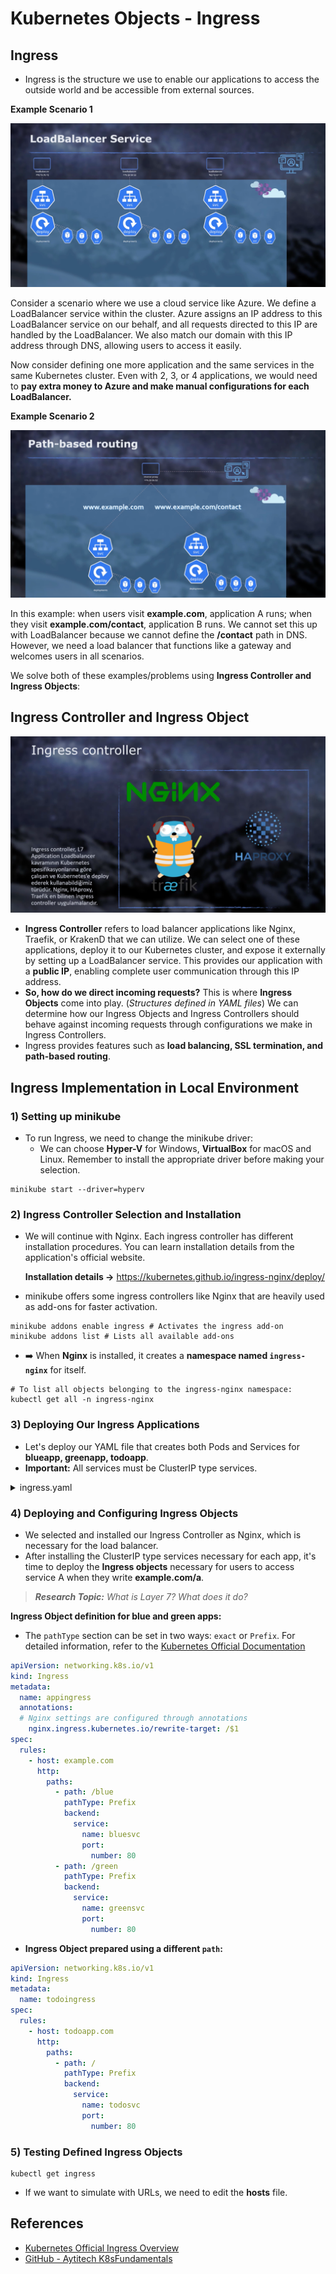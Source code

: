 # Kubernetes Objects - Ingress

## Ingress

* Ingress is the structure we use to enable our applications to access the outside world and be accessible from external sources.

**Example Scenario 1**

![](<../images/kubernetes_load_balancer.png>)

Consider a scenario where we use a cloud service like Azure. We define a LoadBalancer service within the cluster. Azure assigns an IP address to this LoadBalancer service on our behalf, and all requests directed to this IP are handled by the LoadBalancer. We also match our domain with this IP address through DNS, allowing users to access it easily.

Now consider defining one more application and the same services in the same Kubernetes cluster. Even with 2, 3, or 4 applications, we would need to **pay extra money to Azure and make manual configurations for each LoadBalancer.**

**Example Scenario 2**

![](<../images/kubernetes_path_based_routing.png>)

In this example: when users visit **example.com**, application A runs; when they visit **example.com/contact**, application B runs. We cannot set this up with LoadBalancer because we cannot define the **/contact** path in DNS. However, we need a load balancer that functions like a gateway and welcomes users in all scenarios.

We solve both of these examples/problems using **Ingress Controller and Ingress Objects**:

## Ingress Controller and Ingress Object

![](<../images/kubernetes_nginx.png>)

* **Ingress Controller** refers to load balancer applications like Nginx, Traefik, or KrakenD that we can utilize. We can select one of these applications, deploy it to our Kubernetes cluster, and expose it externally by setting up a LoadBalancer service. This provides our application with a **public IP**, enabling complete user communication through this IP address.
* **So, how do we direct incoming requests?** This is where **Ingress Objects** come into play. (_Structures defined in YAML files_) We can determine how our Ingress Objects and Ingress Controllers should behave against incoming requests through configurations we make in Ingress Controllers.
* Ingress provides features such as **load balancing, SSL termination, and path-based routing**.

## Ingress Implementation in Local Environment

### 1) Setting up minikube

* To run Ingress, we need to change the minikube driver:
    * We can choose **Hyper-V** for Windows, **VirtualBox** for macOS and Linux. Remember to install the appropriate driver before making your selection.

```shell
minikube start --driver=hyperv
```

### 2) Ingress Controller Selection and Installation

* We will continue with Nginx. Each ingress controller has different installation procedures. You can learn installation details from the application's official website.

  **Installation details →** https://kubernetes.github.io/ingress-nginx/deploy/
* minikube offers some ingress controllers like Nginx that are heavily used as add-ons for faster activation.

```shell
minikube addons enable ingress # Activates the ingress add-on
minikube addons list # Lists all available add-ons
```

* ➡️ When **Nginx** is installed, it creates a **namespace named `ingress-nginx`** for itself.

```shell
# To list all objects belonging to the ingress-nginx namespace:
kubectl get all -n ingress-nginx 
```

### 3) Deploying Our Ingress Applications

* Let's deploy our YAML file that creates both Pods and Services for **blueapp, greenapp, todoapp**.
* **Important:** All services must be ClusterIP type services.

<details>
<summary>ingress.yaml</summary>

```yaml
apiVersion: apps/v1
kind: Deployment
metadata:
  name: blueapp
  labels:
    app: blue
spec:
  replicas: 2
  selector:
    matchLabels:
      app: blue
  template:
    metadata:
      labels:
        app: blue
    spec:
      containers:
        - name: blueapp
          image: ozlmulg/k8s:blue
          ports:
            - containerPort: 80
          livenessProbe:
            httpGet:
              path: /healthcheck
              port: 80
            initialDelaySeconds: 5
            periodSeconds: 5
          readinessProbe:
            httpGet:
              path: /ready
              port: 80
            initialDelaySeconds: 5
            periodSeconds: 3
---
apiVersion: v1
kind: Service
metadata:
  name: bluesvc
spec:
  selector:
    app: blue
  ports:
    - protocol: TCP
      port: 80
      targetPort: 80
---
apiVersion: apps/v1
kind: Deployment
metadata:
  name: greenapp
  labels:
    app: green
spec:
  replicas: 2
  selector:
    matchLabels:
      app: green
  template:
    metadata:
      labels:
        app: green
    spec:
      containers:
        - name: greenapp
          image: ozlmulg/k8s:green
          ports:
            - containerPort: 80
          livenessProbe:
            httpGet:
              path: /healthcheck
              port: 80
            initialDelaySeconds: 5
            periodSeconds: 5
          readinessProbe:
            httpGet:
              path: /ready
              port: 80
            initialDelaySeconds: 5
            periodSeconds: 3
---
apiVersion: v1
kind: Service
metadata:
  name: greensvc
spec:
  selector:
    app: green
  ports:
    - protocol: TCP
      port: 80
      targetPort: 80
---
apiVersion: apps/v1
kind: Deployment
metadata:
  name: todoapp
  labels:
    app: todo
spec:
  replicas: 1
  selector:
    matchLabels:
      app: todo
  template:
    metadata:
      labels:
        app: todo
    spec:
      containers:
        - name: todoapp
          image: ozlmulg/samplewebapp:latest
          ports:
            - containerPort: 80
---
apiVersion: v1
kind: Service
metadata:
  name: todosvc
spec:
  selector:
    app: todo
  ports:
    - protocol: TCP
      port: 80
      targetPort: 80
```

</details>

### 4) Deploying and Configuring Ingress Objects

* We selected and installed our Ingress Controller as Nginx, which is necessary for the load balancer.
* After installing the ClusterIP type services necessary for each app, it's time to deploy the **Ingress objects** necessary for users to access service A when they write **example.com/a**.

> _**Research Topic:** What is Layer 7? What does it do?_

**Ingress Object definition for blue and green apps:**

* The `pathType` section can be set in two ways: `exact` or `Prefix`. For detailed information, refer to the [Kubernetes Official Documentation](https://kubernetes.io/docs/concepts/services-networking/ingress/)

```yaml
apiVersion: networking.k8s.io/v1
kind: Ingress
metadata:
  name: appingress
  annotations:
  # Nginx settings are configured through annotations
    nginx.ingress.kubernetes.io/rewrite-target: /$1
spec:
  rules:
    - host: example.com
      http:
        paths:
          - path: /blue
            pathType: Prefix 
            backend:
              service:
                name: bluesvc
                port:
                  number: 80
          - path: /green
            pathType: Prefix
            backend:
              service:
                name: greensvc
                port:
                  number: 80
```

* **Ingress Object prepared using a different `path`:**

```yaml
apiVersion: networking.k8s.io/v1
kind: Ingress
metadata:
  name: todoingress
spec:
  rules:
    - host: todoapp.com
      http:
        paths:
          - path: /
            pathType: Prefix
            backend:
              service:
                name: todosvc
                port:
                  number: 80
```

### 5) Testing Defined Ingress Objects

```shell
kubectl get ingress
```

* If we want to simulate with URLs, we need to edit the **hosts** file.

## References

- [Kubernetes Official Ingress Overview](https://kubernetes.io/docs/concepts/services-networking/ingress/)
- [GitHub - Aytitech K8sFundamentals](https://github.com/aytitech/k8sfundamentals/tree/main/ingress)